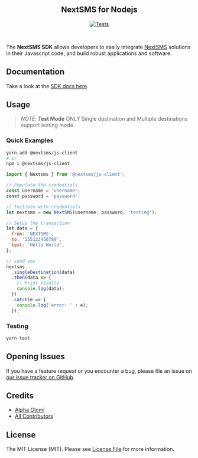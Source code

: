 <h2 align="center"> NextSMS for Nodejs</h2>
<p align="center"><a href="https://github.com/nextsms/js-client/actions/workflows/node.js.yml"><img src="https://github.com/nextsms/js-client/actions/workflows/node.js.yml/badge.svg" alt="Tests"></a></p>
    
<br>

The **NextSMS SDK** allows developers to easily integrate [NextSMS](https://nextsms.co.tz/) solutions in their Javascript code, and build robust applications and software.

## Documentation

Take a look at the [SDK docs here](hhttps://nextsms.github.io/js-client/).

## Usage

> _NOTE_:
> **Test Mode** ONLY Single destination and Multiple destinations support testing mode.

### Quick Examples


```sh
yarn add @nextsms/js-client
# or
npm i @nextsms/js-client
```

```js
import { Nextsms } from '@nextsms/js-client';

// Populate the credentials
const username = 'username';
const password = 'password';

// Initiate with credentials
let nextsms = new NextSMS(username, password, 'testing');

// Setup the transaction
let data = {
  from: 'NEXTSMS',
  to: '255123456789',
  text: 'Hello World',
};

// send sms
nextsms
  .singleDestination(data)
  .then(data => {
    // Print results
    console.log(data);
  })
  .catch(e => {
    console.log('error: ' + e);
  });
```

### Testing

```bash
yarn test
```

## Opening Issues

If you have a feature request or you encounter a bug, please file an issue on [our issue tracker on GitHub](https://github.com/nextsms/js-client/issues).

## Credits

- [Alpha Olomi](https://github.com/alphaolomi)
- [All Contributors](../../contributors)

## License

The MIT License (MIT). Please see [License File](LICENSE.md) for more information.
